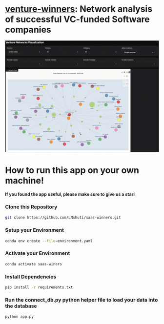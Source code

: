 # [venture-winners](https://leoncensh-networkx-saas.hf.space/): Network analysis of successful VC-funded Software companies

![nets](googleventures.gif)

# How to run this app on your own machine! 

**If you found the app useful, please make sure to give us a star!**

### Clone this Repository

```bash
git clone https://github.com/LNshuti/saas-winners.git


```

### Setup your Environment
```bash
conda env create --file=environment.yaml
```

### Activate your Environment
```bash
conda activate saas-winers
```

### Install Dependencies
```bash 
pip install -r requirements.txt
```

### Run the **connect_db.py** python helper file to load your data into the database
```bash
python app.py
```
